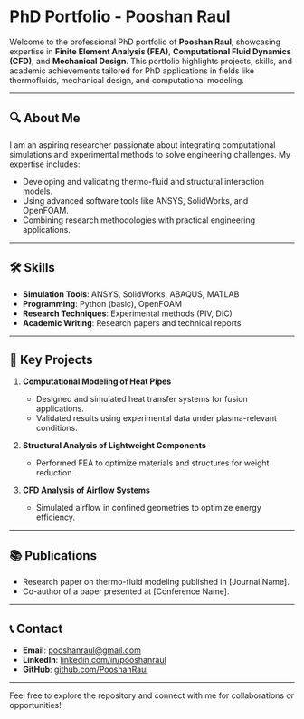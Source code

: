 # PhD Portfolio - Pooshan Raul

Welcome to the professional PhD portfolio of **Pooshan Raul**, showcasing expertise in **Finite Element Analysis (FEA)**, **Computational Fluid Dynamics (CFD)**, and **Mechanical Design**. This portfolio highlights projects, skills, and academic achievements tailored for PhD applications in fields like thermofluids, mechanical design, and computational modeling.

---

## 🔍 About Me
I am an aspiring researcher passionate about integrating computational simulations and experimental methods to solve engineering challenges. My expertise includes:
- Developing and validating thermo-fluid and structural interaction models.
- Using advanced software tools like ANSYS, SolidWorks, and OpenFOAM.
- Combining research methodologies with practical engineering applications.

---

## 🛠️ Skills
- **Simulation Tools**: ANSYS, SolidWorks, ABAQUS, MATLAB
- **Programming**: Python (basic), OpenFOAM
- **Research Techniques**: Experimental methods (PIV, DIC)
- **Academic Writing**: Research papers and technical reports

---

## 📂 Key Projects
1. **Computational Modeling of Heat Pipes**
   - Designed and simulated heat transfer systems for fusion applications.
   - Validated results using experimental data under plasma-relevant conditions.

2. **Structural Analysis of Lightweight Components**
   - Performed FEA to optimize materials and structures for weight reduction.

3. **CFD Analysis of Airflow Systems**
   - Simulated airflow in confined geometries to optimize energy efficiency.

---

## 📚 Publications
- Research paper on thermo-fluid modeling published in [Journal Name].
- Co-author of a paper presented at [Conference Name].

---

## 📞 Contact
- **Email**: [pooshanraul@gmail.com](mailto:pooshanraul@gmail.com)
- **LinkedIn**: [linkedin.com/in/pooshanraul](https://linkedin.com/in/pooshanraul)
- **GitHub**: [github.com/PooshanRaul](https://github.com/PooshanRaul)

---

Feel free to explore the repository and connect with me for collaborations or opportunities!

